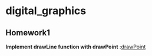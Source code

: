 # digital_graphics
## Homework1
**Implement drawLine function with drawPoint**  :[drawPoint](https://youtu.be/1EW8ZgAHLf8)


